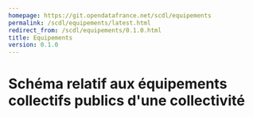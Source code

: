 ```yaml
---
homepage: https://git.opendatafrance.net/scdl/equipements
permalink: /scdl/equipements/latest.html
redirect_from: /scdl/equipements/0.1.0.html
title: Equipements
version: 0.1.0
---
```


# Schéma relatif aux équipements collectifs publics d'une collectivité